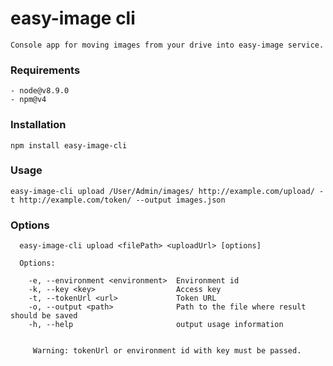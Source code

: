 
# easy-image cli
    Console app for moving images from your drive into easy-image service.

### Requirements
    - node@v8.9.0
    - npm@v4
    
### Installation
    npm install easy-image-cli
   
### Usage
    easy-image-cli upload /User/Admin/images/ http://example.com/upload/ -t http://example.com/token/ --output images.json
    
### Options
      easy-image-cli upload <filePath> <uploadUrl> [options]
    
      Options:
    
        -e, --environment <environment>  Environment id
        -k, --key <key>                  Access key
        -t, --tokenUrl <url>             Token URL
        -o, --output <path>              Path to the file where result should be saved
        -h, --help                       output usage information

         
         Warning: tokenUrl or environment id with key must be passed.
